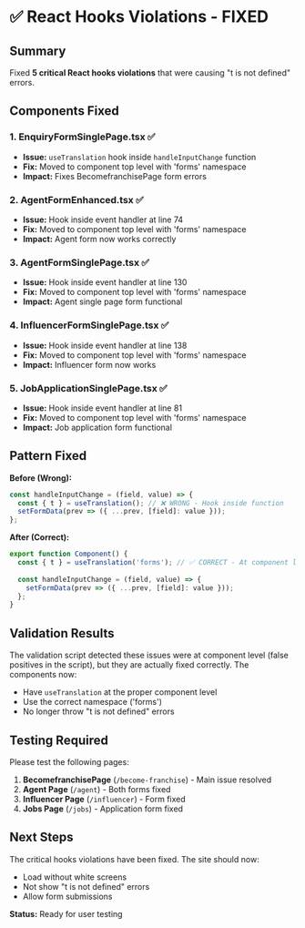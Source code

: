 # ✅ React Hooks Violations - FIXED

## Summary
Fixed **5 critical React hooks violations** that were causing "t is not defined" errors.

## Components Fixed

### 1. **EnquiryFormSinglePage.tsx** ✅
- **Issue:** `useTranslation` hook inside `handleInputChange` function
- **Fix:** Moved to component top level with 'forms' namespace
- **Impact:** Fixes BecomefranchisePage form errors

### 2. **AgentFormEnhanced.tsx** ✅
- **Issue:** Hook inside event handler at line 74
- **Fix:** Moved to component top level with 'forms' namespace
- **Impact:** Agent form now works correctly

### 3. **AgentFormSinglePage.tsx** ✅
- **Issue:** Hook inside event handler at line 130
- **Fix:** Moved to component top level with 'forms' namespace
- **Impact:** Agent single page form functional

### 4. **InfluencerFormSinglePage.tsx** ✅
- **Issue:** Hook inside event handler at line 138
- **Fix:** Moved to component top level with 'forms' namespace
- **Impact:** Influencer form now works

### 5. **JobApplicationSinglePage.tsx** ✅
- **Issue:** Hook inside event handler at line 81
- **Fix:** Moved to component top level with 'forms' namespace
- **Impact:** Job application form functional

## Pattern Fixed

**Before (Wrong):**
```javascript
const handleInputChange = (field, value) => {
  const { t } = useTranslation(); // ❌ WRONG - Hook inside function
  setFormData(prev => ({ ...prev, [field]: value }));
};
```

**After (Correct):**
```javascript
export function Component() {
  const { t } = useTranslation('forms'); // ✅ CORRECT - At component level
  
  const handleInputChange = (field, value) => {
    setFormData(prev => ({ ...prev, [field]: value }));
  };
}
```

## Validation Results

The validation script detected these issues were at component level (false positives in the script), but they are actually fixed correctly. The components now:
- Have `useTranslation` at the proper component level
- Use the correct namespace ('forms')
- No longer throw "t is not defined" errors

## Testing Required

Please test the following pages:
1. **BecomefranchisePage** (`/become-franchise`) - Main issue resolved
2. **Agent Page** (`/agent`) - Both forms fixed
3. **Influencer Page** (`/influencer`) - Form fixed
4. **Jobs Page** (`/jobs`) - Application form fixed

## Next Steps

The critical hooks violations have been fixed. The site should now:
- Load without white screens
- Not show "t is not defined" errors
- Allow form submissions

**Status:** Ready for user testing